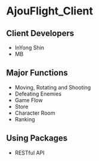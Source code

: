 # AjouFlight_Client

## Client Developers
- InYong Shin
- MB


## Major Functions
- Moving, Rotating and Shooting
- Defeating Enemies
- Game Flow
- Store
- Character Room
- Ranking


## Using Packages
- RESTful API

